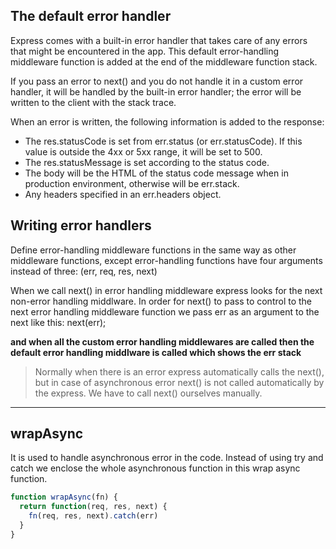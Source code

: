 ## The default error handler
Express comes with a built-in error handler that takes care of any errors that might be encountered in the app. This default error-handling middleware function is added at the end of the middleware function stack.

If you pass an error to next() and you do not handle it in a custom error handler, it will be handled by the built-in error handler; the error will be written to the client with the stack trace.

When an error is written, the following information is added to the response:

* The res.statusCode is set from err.status (or err.statusCode). If this value is outside the 4xx or 5xx range, it will be set to 500.
* The res.statusMessage is set according to the status code.
* The body will be the HTML of the status code message when in production environment, otherwise will be err.stack.
* Any headers specified in an err.headers object.

## Writing error handlers
Define error-handling middleware functions in the same way as other middleware functions, except error-handling functions have four arguments instead of three: (err, req, res, next)

When we call next() in error handling middleware express looks for the next non-error handling middlware.
In order for next() to pass to control to the next error handling middleware function we pass err as an argument to the next like this: next(err);

**and when all the custom error handling middlewares are called then the default error handling middlware is called which shows the err stack**

> Normally when there is an error express automatically calls the next(), but in case of asynchronous error next() is not called automatically by the express. We have to call next() ourselves manually.
___

## wrapAsync
It is used to handle asynchronous error in the code. Instead of using try and catch we enclose the whole asynchronous function in this wrap async function.

```javascript
function wrapAsync(fn) {
  return function(req, res, next) {
    fn(req, res, next).catch(err)
  }
}
```
